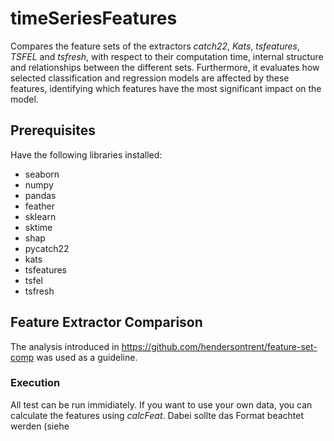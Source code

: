 # timeSeriesFeatures

Compares the feature sets of the extractors _catch22_, _Kats_, _tsfeatures_, _TSFEL_ and _tsfresh_, with respect to their computation time, internal structure and relationships between the different sets.
Furthermore, it evaluates how selected classification and regression models are affected by these features, identifying which features have the most significant impact on the model.





## Prerequisites

Have the following libraries installed:

- seaborn
- numpy
- pandas
- feather
- sklearn
- sktime
- shap
- pycatch22
- kats
- tsfeatures
- tsfel
- tsfresh


## Feature Extractor Comparison

The analysis introduced in https://github.com/hendersontrent/feature-set-comp was used as a guideline.

### Execution
All test can be run immidiately.
If you want to use your own data, you can calculate the features using _calcFeat_. Dabei sollte das Format beachtet werden (siehe 

